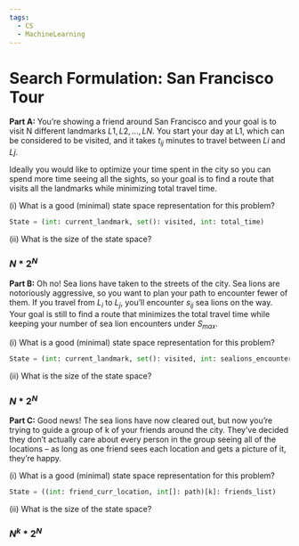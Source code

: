```yaml
---
tags:
  - CS
  - MachineLearning
---
```

# Search Formulation: San Francisco Tour


**Part A:** You’re showing a friend around San Francisco and your goal is to visit N different landmarks ${ L1, L2, … , LN }$. You start your day at L1, which can be considered to be visited, and it takes $t_{ij}$ minutes to travel between $Li$ and $Lj$.

Ideally you would like to optimize your time spent in the city so you can spend more time seeing all the sights, so your goal is to find a route that visits all the landmarks
while minimizing total travel time.

(i) What is a good (minimal) state space representation for this problem?

```python 
State = (int: current_landmark, set(): visited, int: total_time)
```

(ii) What is the size of the state space?
### $N*2^{N}$

**Part B:** Oh no! Sea lions have taken to the streets of the city. Sea lions are notoriously aggressive, so you want to plan your path to encounter fewer of them. If you travel from $L_{i}$ to $L_{j}$, you’ll encounter $s_{ij}$ sea lions on the way. Your goal is still to find a route that minimizes the total travel time while keeping your number of sea lion encounters under $S_{max}$.


(i) What is a good (minimal) state space representation for this problem?

```python
State = (int: current_landmark, set(): visited, int: sealions_encountered)
```

(ii) What is the size of the state space?

### $N*2^{N}$


**Part C:** Good news! The sea lions have now cleared out, but now you’re trying to guide a group of k of your friends around the city. They’ve decided they don’t actually care about every person in the group seeing all of the locations – as long as one friend sees each location and gets a picture of it, they’re happy.

(i) What is a good (minimal) state space representation for this problem?

```python
State = ((int: friend_curr_location, int[]: path)[k]: friends_list)
```

(ii) What is the size of the state space?

### $N^k*2^{N}$